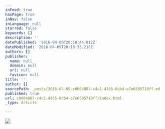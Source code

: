 ```yaml
---
inFeed: true
hasPage: true
inNav: false
inLanguage: null
starred: false
keywords: []
description: ''
datePublished: '2016-04-09T20:18:44.812Z'
dateModified: '2016-04-09T20:18:33.218Z'
authors: []
publisher:
  name: null
  domain: null
  url: null
  favicon: null
title: ''
author: []
sourcePath: _posts/2016-04-09-c0004887-c4c1-4365-8db4-e7e6585718ff.md
published: true
url: c0004887-c4c1-4365-8db4-e7e6585718ff/index.html
_type: Article

---
```

![](https://the-grid-user-content.s3-us-west-2.amazonaws.com/4eb14241-ca92-41ee-becb-551cfa76e423.jpg)